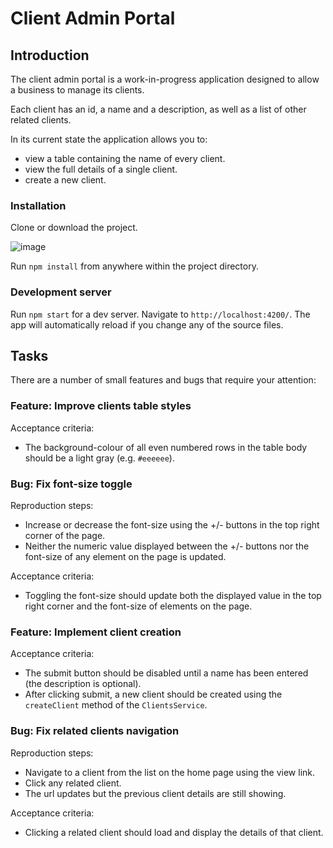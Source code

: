 # Client Admin Portal

## Introduction

The client admin portal is a work-in-progress application designed to allow a business to manage its clients. 

Each client has an id, a name and a description, as well as a list of other related clients.

In its current state the application allows you to:
- view a table containing the name of every client.
- view the full details of a single client.
- create a new client.

### Installation

Clone or download the project.

![image](https://user-images.githubusercontent.com/104509589/165735644-1b4879eb-d476-4a14-83df-158447389360.png)

Run `npm install` from anywhere within the project directory. 

### Development server

Run `npm start` for a dev server. Navigate to `http://localhost:4200/`. The app will automatically reload if you change any of the source files.

## Tasks

There are a number of small features and bugs that require your attention:

### Feature: Improve clients table styles

Acceptance criteria:
- The background-colour of all even numbered rows in the table body should be a light gray (e.g. `#eeeeee`).

### Bug: Fix font-size toggle

Reproduction steps:
- Increase or decrease the font-size using the +/- buttons in the top right corner of the page.
- Neither the numeric value displayed between the +/- buttons nor the font-size of any element on the page is updated.

Acceptance criteria:
- Toggling the font-size should update both the displayed value in the top right corner and the font-size of elements on the page.

### Feature: Implement client creation 

Acceptance criteria:
- The submit button should be disabled until a name has been entered (the description is optional).
- After clicking submit, a new client should be created using the `createClient` method of the `ClientsService`. 

### Bug: Fix related clients navigation

Reproduction steps:
- Navigate to a client from the list on the home page using the view link.
- Click any related client.
- The url updates but the previous client details are still showing.

Acceptance criteria:
- Clicking a related client should load and display the details of that client.
